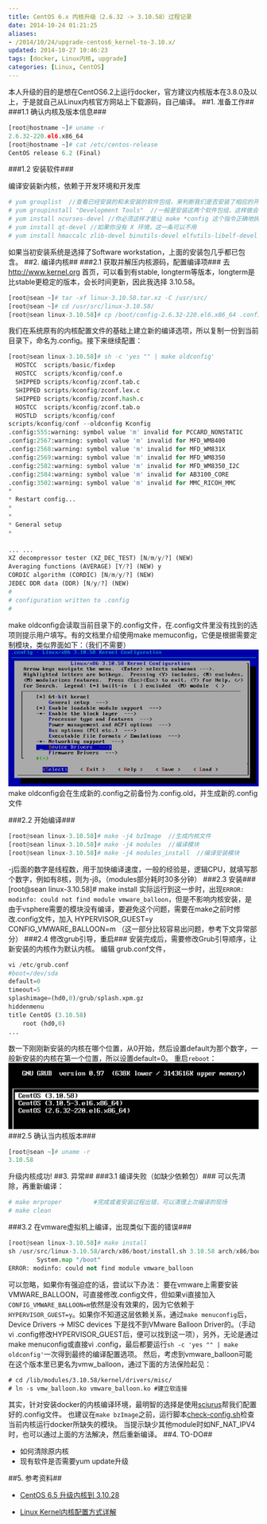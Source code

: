 ```yaml
---
title: CentOS 6.x 内核升级（2.6.32 -> 3.10.58）过程记录
date: 2014-10-24 01:21:25
aliases:
- /2014/10/24/upgrade-centos6_kernel-to-3.10.x/
updated: 2014-10-27 10:46:23
tags: [docker, Linux内核, upgrade]
categories: [Linux, CentOS]
---
```


本人升级的目的是想在CentOS6.2上运行docker，官方建议内核版本在3.8.0及以上，于是就自己从Linux内核官方网站上下载源码，自己编译。
##1. 准备工作##
###1.1 确认内核及版本信息###
```python
[root@hostname ~]# uname -r
2.6.32-220.el6.x86_64
[root@hostname ~]# cat /etc/centos-release 
CentOS release 6.2 (Final)
```

<!-- more -->

###1.2 安装软件###

编译安装新内核，依赖于开发环境和开发库
```python
# yum grouplist  //查看已经安装的和未安装的软件包组，来判断我们是否安装了相应的开发环境和开发库；
# yum groupinstall "Development Tools"  //一般是安装这两个软件包组，这样做会确定你拥有编译时所需的一切工具
# yum install ncurses-devel //你必须这样才能让 make *config 这个指令正确地执行
# yum install qt-devel //如果你没有 X 环境，这一条可以不用
# yum install hmaccalc zlib-devel binutils-devel elfutils-libelf-devel //创建 CentOS-6 内核时需要它们
```
如果当初安装系统是选择了Software workstation，上面的安装包几乎都已包含。
##2. 编译内核##
###2.1 获取并解压内核源码，配置编译项###
去 http://www.kernel.org 首页，可以看到有stable, longterm等版本，longterm是比stable更稳定的版本，会长时间更新，因此我选择 3.10.58。
```python
[root@sean ~]# tar -xf linux-3.10.58.tar.xz -C /usr/src/
[root@sean ~]# cd /usr/src/linux-3.10.58/
[root@sean linux-3.10.58]# cp /boot/config-2.6.32-220.el6.x86_64 .config
```
我们在系统原有的内核配置文件的基础上建立新的编译选项，所以复制一份到当前目录下，命名为.config。接下来继续配置：
```python
[root@sean linux-3.10.58]# sh -c 'yes "" | make oldconfig'
  HOSTCC  scripts/basic/fixdep
  HOSTCC  scripts/kconfig/conf.o
  SHIPPED scripts/kconfig/zconf.tab.c
  SHIPPED scripts/kconfig/zconf.lex.c
  SHIPPED scripts/kconfig/zconf.hash.c
  HOSTCC  scripts/kconfig/zconf.tab.o
  HOSTLD  scripts/kconfig/conf
scripts/kconfig/conf --oldconfig Kconfig
.config:555:warning: symbol value 'm' invalid for PCCARD_NONSTATIC
.config:2567:warning: symbol value 'm' invalid for MFD_WM8400
.config:2568:warning: symbol value 'm' invalid for MFD_WM831X
.config:2569:warning: symbol value 'm' invalid for MFD_WM8350
.config:2582:warning: symbol value 'm' invalid for MFD_WM8350_I2C
.config:2584:warning: symbol value 'm' invalid for AB3100_CORE
.config:3502:warning: symbol value 'm' invalid for MMC_RICOH_MMC
*
* Restart config...
*
*
* General setup
*

... ...
XZ decompressor tester (XZ_DEC_TEST) [N/m/y/?] (NEW) 
Averaging functions (AVERAGE) [Y/?] (NEW) y
CORDIC algorithm (CORDIC) [N/m/y/?] (NEW) 
JEDEC DDR data (DDR) [N/y/?] (NEW) 
#
# configuration written to .config
#
```
make oldconfig会读取当前目录下的.config文件，在.config文件里没有找到的选项则提示用户填写。有的文档里介绍使用make memuconfig，它便是根据需要定制模块，类似界面如下：（我们不需要）
![make menuconfig][1]
make oldconfig会在生成新的.config之前备份为.config.old，并生成新的.config文件

###2.2 开始编译###
```python
[root@sean linux-3.10.58]# make -j4 bzImage  //生成内核文件
[root@sean linux-3.10.58]# make -j4 modules  //编译模块
[root@sean linux-3.10.58]# make -j4 modules_install  //编译安装模块
```
-j后面的数字是线程数，用于加快编译速度，一般的经验是，逻辑CPU，就填写那个数字，例如有8核，则为-j8。（modules部分耗时30多分钟）
###2.3 安装###
[root@sean linux-3.10.58]# make install
实际运行到这一步时，出现```ERROR: modinfo: could not find module vmware_balloon```，但是不影响内核安装，是由于vsphere需要的模块没有编译，要避免这个问题，需要在make之前时修改.config文件，加入
HYPERVISOR_GUEST=y
CONFIG_VMWARE_BALLOON=m 
（这一部分比较容易出问题，参考下文异常部分）
###2.4 修改grub引导，重启###
安装完成后，需要修改Grub引导顺序，让新安装的内核作为默认内核。
编辑 grub.conf文件，
```python
vi /etc/grub.conf
#boot=/dev/sda
default=0
timeout=5
splashimage=(hd0,0)/grub/splash.xpm.gz
hiddenmenu
title CentOS (3.10.58)
    root (hd0,0)
...
```
数一下刚刚新安装的内核在哪个位置，从0开始，然后设置default为那个数字，一般新安装的内核在第一个位置，所以设置default=0。
重启`reboot`：
![boot-with-new-kernel][2]
###2.5 确认当内核版本###
```python
[root@sean ~]# uname -r
3.10.58
```
升级内核成功!
##3. 异常##
###3.1 编译失败（如缺少依赖包）###
可以先清除，再重新编译：
```python
# make mrproper         #完成或者安装过程出错，可以清理上次编译的现场
# make clean
```
###3.2 在vmware虚拟机上编译，出现类似下面的错误###
```python
[root@sean linux-3.10.58]# make install 
sh /usr/src/linux-3.10.58/arch/x86/boot/install.sh 3.10.58 arch/x86/boot/bzImage \
		System.map "/boot"
ERROR: modinfo: could not find module vmware_balloon
```
可以忽略，如果你有强迫症的话，尝试以下办法：
要在vmware上需要安装VMWARE_BALLOON，可直接修改.config文件，但如果vi直接加入`CONFIG_VMWARE_BALLOON=m`依然是没有效果的，因为它依赖于`HYPERVISOR_GUEST=y`。如果你不知道这层依赖关系，通过`make menuconfig`后，Device Drivers -> MISC devices 下是找不到VMware Balloon Driver的。（手动vi .config修改HYPERVISOR_GUEST后，便可以找到这一项），另外，无论是通过make menuconfig或直接vi .config，最后都要运行`sh -c 'yes "" | make oldconfig'`一次得到最终的编译配置选项。
然后，考虑到vmware_balloon可能在这个版本里已更名为vmw_balloon，通过下面的方法保险起见：
```
# cd /lib/modules/3.10.58/kernel/drivers/misc/
# ln -s vmw_balloon.ko vmware_balloon.ko #建立软连接
```
其实，针对安装docker的内核编译环境，最明智的选择是使用[sciurus](https://raw.githubusercontent.com/sciurus/docker-rhel-rpm/master/kernel-ml-aufs/config-3.10.11-x86_64)帮我们配置好的.config文件。
也建议在`make bzImage`之前，运行脚本[check-config.sh](https://raw.githubusercontent.com/dotcloud/docker/master/contrib/check-config.sh)检查当前内核运行docker所缺失的模块。
当提示缺少其他module时如NF_NAT_IPV4时，也可以通过上面的方法解决，然后重新编译。
##4. TO-DO##
- 如何清除原内核
- 现有软件是否需要yum update升级

##5. 参考资料##
- [CentOS 6.5 升级内核到 3.10.28](http://cn.soulmachine.me/blog/20140123/)
- [Linux Kernel内核配置方式详解](http://smilejay.com/2011/05/linux-kernel-configuration/)


  [1]: http://github.com/seanlook/sean-notes-comment/raw/main/static/config-kernel-module.png
  [2]: http://github.com/seanlook/sean-notes-comment/raw/main/static/boot-with-new-kernel.png
